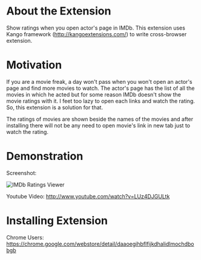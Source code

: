 # About the Extension

Show ratings when you open actor's page in IMDb. This extension uses Kango framework (http://kangoextensions.com/) to write cross-browser extension.

# Motivation

If you are a movie freak, a day won't pass when you won't open an actor's page and find more movies to watch. The actor's page has the list of all the movies in which he acted but for some reason IMDb doesn't show the movie ratings with it. I feet too lazy to open each links and watch the rating. So, this extension is a solution for that.

The ratings of movies are shown beside the names of the movies and after installing there will not be any need to open movie's link in new tab just to watch the rating.

# Demonstration

Screenshot:

![IMDb Ratings Viewer](http://i.imgur.com/GCd9KiM.png)

Youtube Video: http://www.youtube.com/watch?v=LUz4DJGULtk

# Installing Extension

Chrome Users: https://chrome.google.com/webstore/detail/daaoegihbflfijkdhalidlmochdbobgb
